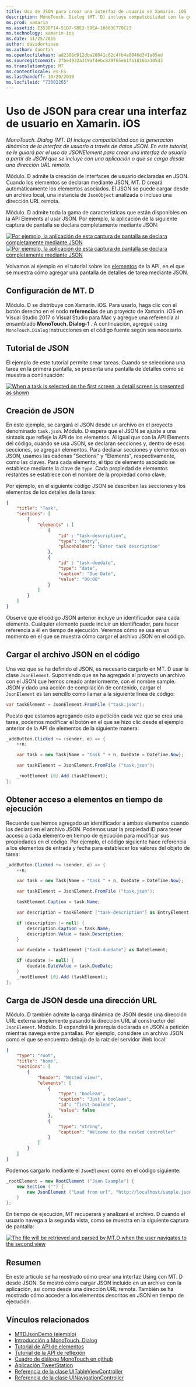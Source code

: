```yaml
---
title: Uso de JSON para crear una interfaz de usuario en Xamarin. iOS
description: MonoTouch. Dialog (MT. D) incluye compatibilidad con la generación dinámica de la interfaz de usuario a través de datos JSON. En este tutorial, se le guiará por el uso de JSONElement para crear una interfaz de usuario a partir de JSON que se incluye con una aplicación o que se carga desde una dirección URL remota.
ms.prod: xamarin
ms.assetid: E353DF14-51D7-98E3-59EA-16683C770C23
ms.technology: xamarin-ios
ms.date: 11/25/2015
author: davidortinau
ms.author: daortin
ms.openlocfilehash: ad2386d912dba28041c02c4fb4a8046d341a85ed
ms.sourcegitcommit: 2fbe4932a319af4ebc829f65eb1fb1816ba305d3
ms.translationtype: MT
ms.contentlocale: es-ES
ms.lasthandoff: 10/29/2019
ms.locfileid: "73002265"
---
```

# <a name="using-json-to-create-a-user-interface-in-xamarinios"></a>Uso de JSON para crear una interfaz de usuario en Xamarin. iOS

_MonoTouch. Dialog (MT. D) incluye compatibilidad con la generación dinámica de la interfaz de usuario a través de datos JSON. En este tutorial, se le guiará por el uso de JSONElement para crear una interfaz de usuario a partir de JSON que se incluye con una aplicación o que se carga desde una dirección URL remota._

Módulo. D admite la creación de interfaces de usuario declaradas en JSON. Cuando los elementos se declaran mediante JSON, MT. D creará automáticamente los elementos asociados. El JSON se puede cargar desde un archivo local, una instancia de `JsonObject` analizada o incluso una dirección URL remota.

Módulo. D admite toda la gama de características que están disponibles en la API Elements al usar JSON. Por ejemplo, la aplicación de la siguiente captura de pantalla se declara completamente mediante JSON:

[![](json-element-walkthrough-images/01-load-from-file.png "Por ejemplo, la aplicación de esta captura de pantalla se declara completamente mediante JSON")](json-element-walkthrough-images/01-load-from-file.png#lightbox)[![](json-element-walkthrough-images/01-load-from-file.png "Por ejemplo, la aplicación de esta captura de pantalla se declara completamente mediante JSON")](json-element-walkthrough-images/01-load-from-file.png#lightbox)

Volvamos al ejemplo en el tutorial sobre los [elementos](~/ios/user-interface/monotouch.dialog/elements-api-walkthrough.md) de la API, en el que se muestra cómo agregar una pantalla de detalles de tarea mediante JSON.

## <a name="setting-up-mtd"></a>Configuración de MT. D

Módulo. D se distribuye con Xamarin. iOS. Para usarlo, haga clic con el botón derecho en el nodo **referencias** de un proyecto de Xamarin. iOS en Visual Studio 2017 o Visual Studio para Mac y agregue una referencia al ensamblado **MonoTouch. Dialog-1** . A continuación, agregue `using MonoTouch.Dialog` instrucciones en el código fuente según sea necesario.

## <a name="json-walkthrough"></a>Tutorial de JSON

El ejemplo de este tutorial permite crear tareas. Cuando se selecciona una tarea en la primera pantalla, se presenta una pantalla de detalles como se muestra a continuación:

 [![](json-element-walkthrough-images/03-task-list.png "When a task is selected on the first screen, a detail screen is presented as shown")](json-element-walkthrough-images/03-task-list.png#lightbox)

## <a name="creating-the-json"></a>Creación de JSON

En este ejemplo, se cargará el JSON desde un archivo en el proyecto denominado `task.json`. Módulo. D espera que el JSON se ajuste a una sintaxis que refleje la API de los elementos. Al igual que con la API Elements del código, cuando se usa JSON, se declaran secciones y, dentro de esas secciones, se agregan elementos. Para declarar secciones y elementos en JSON, usamos las cadenas "Sections" y "Elements", respectivamente, como las claves. Para cada elemento, el tipo de elemento asociado se establece mediante la clave de `type`. Cada propiedad de elementos restantes se establece con el nombre de la propiedad como clave.

Por ejemplo, en el siguiente código JSON se describen las secciones y los elementos de los detalles de la tarea:

```json
{
    "title": "Task",
    "sections": [
        {
            "elements" : [
                {
                    "id" : "task-description",
                    "type": "entry",
                    "placeholder": "Enter task description"
                },
                {
                    "id" : "task-duedate",
                    "type": "date",
                    "caption": "Due Date",
                    "value": "00:00"
                }
            ]
        }
    ]
}
```

Observe que el código JSON anterior incluye un identificador para cada elemento. Cualquier elemento puede incluir un identificador, para hacer referencia a él en tiempo de ejecución. Veremos cómo se usa en un momento en el que se muestra cómo cargar el archivo JSON en el código.

## <a name="loading-the-json-in-code"></a>Cargar el archivo JSON en el código

Una vez que se ha definido el JSON, es necesario cargarlo en MT. D usar la clase `JsonElement`. Suponiendo que se ha agregado al proyecto un archivo con el JSON que hemos creado anteriormente, con el nombre sample. JSON y dado una acción de compilación de contenido, cargar el `JsonElement` es tan sencillo como llamar a la siguiente línea de código:

```csharp
var taskElement = JsonElement.FromFile ("task.json");
```

Puesto que estamos agregando esto a petición cada vez que se crea una tarea, podemos modificar el botón en el que se hizo clic desde el ejemplo anterior de la API de elementos de la siguiente manera:

```csharp
_addButton.Clicked += (sender, e) => {
    ++n;

    var task = new Task{Name = "task " + n, DueDate = DateTime.Now};

    var taskElement = JsonElement.FromFile ("task.json");

    _rootElement [0].Add (taskElement);
};
```

## <a name="accessing-elements-at-runtime"></a>Obtener acceso a elementos en tiempo de ejecución

Recuerde que hemos agregado un identificador a ambos elementos cuando los declaró en el archivo JSON. Podemos usar la propiedad ID para tener acceso a cada elemento en tiempo de ejecución para modificar sus propiedades en el código. Por ejemplo, el código siguiente hace referencia a los elementos de entrada y fecha para establecer los valores del objeto de tarea:

```csharp
_addButton.Clicked += (sender, e) => {
    ++n;

    var task = new Task{Name = "task " + n, DueDate = DateTime.Now};

    var taskElement = JsonElement.FromFile ("task.json");

    taskElement.Caption = task.Name;

    var description = taskElement ["task-description"] as EntryElement;

    if (description != null) {
        description.Caption = task.Name;
        description.Value = task.Description;       
    }

    var duedate = taskElement ["task-duedate"] as DateElement;

    if (duedate != null) {                
        duedate.DateValue = task.DueDate;
    }
    _rootElement [0].Add (taskElement);
};
```

## <a name="loading-json-from-a-url"></a>Carga de JSON desde una dirección URL

Módulo. D también admite la carga dinámica de JSON desde una dirección URL externa simplemente pasando la dirección URL al constructor del `JsonElement`. Módulo. D expandirá la jerarquía declarada en JSON a petición mientras navega entre pantallas. Por ejemplo, considere un archivo JSON como el que se encuentra debajo de la raíz del servidor Web local:

```json
{
    "type": "root",
    "title": "home",
    "sections": [
        {
            "header": "Nested view!",
            "elements": [
                {
                    "type": "boolean",
                    "caption": "Just a boolean",
                    "id": "first-boolean",
                    "value": false
                },
                {
                    "type": "string",
                    "caption": "Welcome to the nested controller"
                }
            ]
        }
    ]
}
```

Podemos cargarlo mediante el `JsonElement` como en el código siguiente:

```csharp
_rootElement = new RootElement ("Json Example") {
    new Section ("") {
        new JsonElement ("Load from url", "http://localhost/sample.json")
    }
};
```

En tiempo de ejecución, MT recuperará y analizará el archivo. D cuando el usuario navega a la segunda vista, como se muestra en la siguiente captura de pantalla:

 [![](json-element-walkthrough-images/04-json-web-example.png "The file will be retrieved and parsed by MT.D when the user navigates to the second view")](json-element-walkthrough-images/04-json-web-example.png#lightbox)

## <a name="summary"></a>Resumen

En este artículo se ha mostrado cómo crear una interfaz Using con MT. D desde JSON. Se mostró cómo cargar JSON incluido en un archivo con la aplicación, así como desde una dirección URL remota. También se ha mostrado cómo acceder a los elementos descritos en JSON en tiempo de ejecución.

## <a name="related-links"></a>Vínculos relacionados

- [MTDJsonDemo (ejemplo)](https://docs.microsoft.com/samples/xamarin/ios-samples/mtdjsondemo)
- [Introducción a MonoTouch. Dialog](~/ios/user-interface/monotouch.dialog/index.md)
- [Tutorial de API de elementos](~/ios/user-interface/monotouch.dialog/elements-api-walkthrough.md)
- [Tutorial de la API de reflexión](~/ios/user-interface/monotouch.dialog/reflection-api-walkthrough.md)
- [Cuadro de diálogo MonoTouch en github](https://github.com/migueldeicaza/MonoTouch.Dialog)
- [Aplicación TweetStation](https://github.com/migueldeicaza/TweetStation)
- [Referencia de la clase UITableViewController](https://developer.apple.com/library/ios/#DOCUMENTATION/UIKit/Reference/UITableViewController_Class/Reference/Reference.html)
- [Referencia de la clase UINavigationController](https://developer.apple.com/library/ios/#documentation/UIKit/Reference/UINavigationController_Class/Reference/Reference.html)
